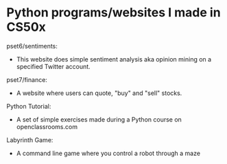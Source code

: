 # Python programs/websites I made in CS50x


pset6/sentiments:
  - This website does simple sentiment analysis aka opinion mining on a specified Twitter account.
  
pset7/finance:
  - A website where users can quote, "buy" and "sell" stocks. 

Python Tutorial:
  - A set of simple exercises made during a Python course on openclassrooms.com

Labyrinth Game:
  - A command line game where you control a robot through a maze
